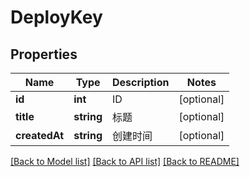 # DeployKey

## Properties
Name | Type | Description | Notes
------------ | ------------- | ------------- | -------------
**id** | **int** | ID | [optional] 
**title** | **string** | 标题 | [optional] 
**createdAt** | **string** | 创建时间 | [optional] 

[[Back to Model list]](../../README.md#documentation-for-models) [[Back to API list]](../../README.md#documentation-for-api-endpoints) [[Back to README]](../../README.md)


